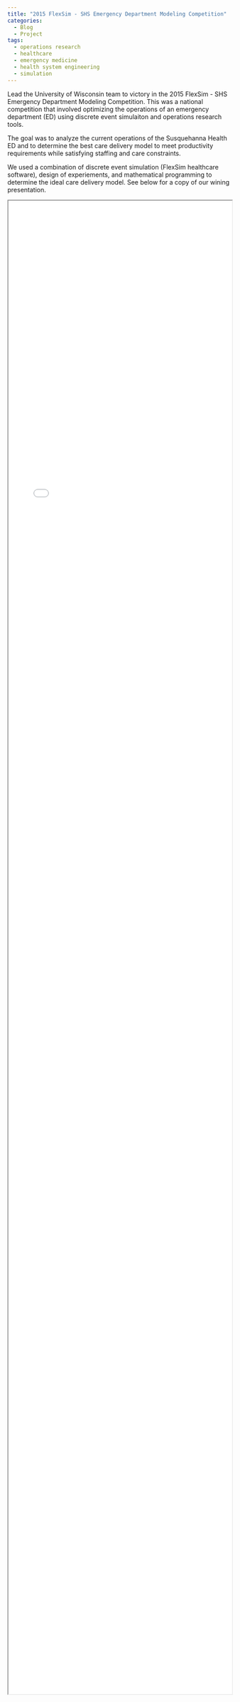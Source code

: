 ```yaml
---
title: "2015 FlexSim - SHS Emergency Department Modeling Competition"
categories:
  - Blog
  - Project
tags:
  - operations research
  - healthcare
  - emergency medicine
  - health system engineering
  - simulation
---
```



Lead the University of Wisconsin team to victory in the 2015 FlexSim - SHS Emergency Department Modeling Competition. This was a national competition that involved optimizing the operations of an emergency department (ED) using discrete event simulaiton and operations research tools.

The goal was to analyze the current operations of the Susquehanna Health ED and to determine the best care delivery model to meet productivity requirements while satisfying staffing and care constraints.

We used a combination of discrete event simulation (FlexSim healthcare software), design of experiements, and mathematical programming to determine the ideal care delivery model. See below for a copy of our wining presentation.

<iframe src="{{ site.url }}{{ site.baseurl }}/assets/post_assets/2015-01-01-SHS-FlexSim/Public_SHS_Flexim.pdf" width="100%" height="86%"></iframe>
